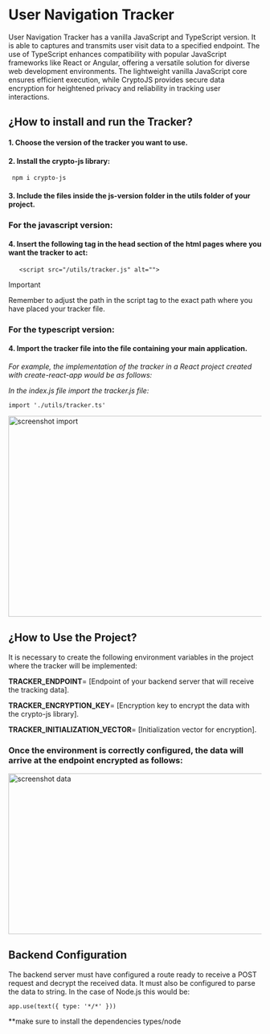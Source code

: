 # **User Navigation Tracker**

User Navigation Tracker has a vanilla JavaScript and TypeScript version. It is able to captures and transmits user visit data to a specified endpoint. The use of TypeScript enhances compatibility with popular JavaScript frameworks like React or Angular, offering a versatile solution for diverse web development environments. The lightweight vanilla JavaScript core ensures efficient execution, while CryptoJS provides secure data encryption for heightened privacy and reliability in tracking user interactions.


## ¿How to install and run the Tracker?

#### **1. Choose the version of the tracker you want to use.**

#### **2. Install the crypto-js library:**

  
     npm i crypto-js


#### **3. Include the files inside the js-version folder in the utils folder of your project.**

### **For the javascript version:** 

#### 4. Insert the following tag in the head section of the html pages where you want the tracker to act:


       <script src="/utils/tracker.js" alt="">


> [!IMPORTANT]
> Remember to adjust the path in the script tag to the exact path where you have placed your tracker file.

### **For the typescript version:**

#### 4. Import the tracker file into the file containing your main application.

  *For example, the implementation of the tracker in a React project created with create-react-app would be as follows:*

  *In the index.js file import the tracker.js file:*


    import './utils/tracker.ts'


  <image src="./img/sc_import.png" align="center" width="900px" height="400px" alt="screenshot import"/>



## ¿How to Use the Project?

It is necessary to create the following environment variables in the project where the tracker will be implemented:


**TRACKER_ENDPOINT**= [Endpoint of your backend server that will receive the tracking data].


**TRACKER_ENCRYPTION_KEY**= [Encryption key to encrypt the data with the crypto-js library].


**TRACKER_INITIALIZATION_VECTOR**= [Initialization vector for encryption].


### Once the environment is correctly configured, the data will arrive at the endpoint encrypted as follows:


<image src="./img/sc_data.png" align="center" width="1020px" height="320px" alt="screenshot data"/>


## Backend Configuration

The backend server must have configured a route ready to receive a POST request and decrypt the received data. It must also be configured to parse the data to string. 
In the case of Node.js this would be:


    app.use(text({ type: '*/*' }))


**make sure to install the dependencies types/node
